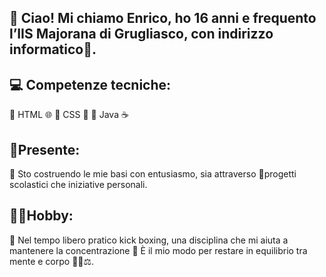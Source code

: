 ##  👋 Ciao! Mi chiamo Enrico, ho 16 anni e frequento l’IIS Majorana di Grugliasco, con indirizzo informatico🏫.

## 💻  Competenze tecniche:
🔹 HTML 🌐
🔹 CSS 🎨
🔹 Java ☕

## 🔭Presente:
🚀 Sto costruendo le mie basi con entusiasmo, sia attraverso 
📘progetti scolastici  che iniziative personali. 

## 🏋🏻Hobby:
🥊 Nel tempo libero pratico kick boxing, una disciplina che mi aiuta a mantenere la concentrazione 🎯
È il mio modo per restare in equilibrio tra mente e corpo 🧘‍♂️⚖️.





<!--
**Enrico-Alessio-Cannella/Enrico-Alessio-Cannella** is a ✨ _special_ ✨ repository because its `README.md` (this file) appears on your GitHub profile.

Here are some ideas to get you started:

- 🔭 I’m currently working on ...
- 🌱 I’m currently learning ...
- 👯 I’m looking to collaborate on ...
- 🤔 I’m looking for help with ...
- 💬 Ask me about ...
- 📫 How to reach me: ...
- 😄 Pronouns: ...
- ⚡ Fun fact: ...
-->
